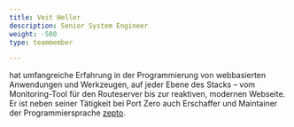 ```yaml
---
title: Veit Heller 
description: Senior System Engineer
weight: -500
type: teammember

---
```


hat umfangreiche Erfahrung in der Programmierung von webbasierten Anwendungen und Werkzeugen, auf jeder Ebene des Stacks – vom Monitoring-Tool für den Routeserver bis zur reaktiven, modernen Webseite. Er ist neben seiner Tätigkeit bei Port Zero auch Erschaffer und Maintainer der Programmiersprache [zepto](https://zepto.veitheller.de/).

